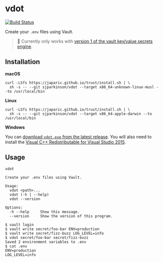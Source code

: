 # vdot

[![Build Status](https://travis-ci.org/sjparkinson/vdot.svg?branch=master)](https://travis-ci.org/sjparkinson/vdot)

Create your `.env` files using Vault.

> 🚧 Currently only works with [version 1 of the vault key/value secrets engine](https://www.vaultproject.io/docs/secrets/kv/kv-v1.html).

## Installation

**macOS**

```shell
curl -LSfs https://japaric.github.io/trust/install.sh | \
  sh -s -- --git sjparkinson/vdot --target x86_64-unknown-linux-musl --to /usr/local/bin
```

**Linux**

```shell
curl -LSfs https://japaric.github.io/trust/install.sh | \
  sh -s -- --git sjparkinson/vdot --target x86_64-apple-darwin --to /usr/local/bin
```

**Windows**

You can [download `vdot.exe` from the latest release](https://github.com/sjparkinson/vdot/releases/latest). You will also need to install the [Visual C++ Redistributable for Visual Studio 2015](https://www.microsoft.com/en-us/download/details.aspx?id=48145).

## Usage

```
vdot

Create your .env files using Vault.

Usage:
  vdot <path>...
  vdot (-h | --help)
  vdot --version

Options:
  -h --help     Show this message.
  --version     Show the version of this program.
```

```shell
$ vault login
$ vault write secret/foo-bar ENV=production
$ vault write secret/fizz-buzz LOG_LEVEL=info
$ vdot secret/foo-bar secret/fizz-buzz
Saved 2 environment variables to .env
$ cat .env
ENV=production
LOG_LEVEL=info
```
